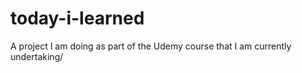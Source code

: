 # today-i-learned
A project I am doing as part of the Udemy course that I am currently undertaking/
